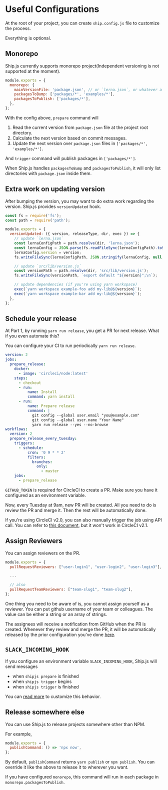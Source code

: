 # Useful Configurations

At the root of your project, you can create `ship.config.js` file to customize the process.

Everything is optional.

## Monorepo

Ship.js currently supports monorepo project(Independent versioning is not supported at the moment).

```js
module.exports = {
  monorepo: {
    mainVersionFile: 'package.json', // or `lerna.json`, or whatever a json file you can read the latest `version` from.
    packagesToBump: ['packages/*', 'examples/*'],
    packagesToPublish: ['packages/*'],
  },
};
```

With the config above, `prepare` command will

1. Read the current version from `package.json` file at the project root directory.
2. Calculate the next version based on commit messages.
3. Update the next version over `package.json` files in `['packages/*', 'examples/*']`.

And `trigger` command will publish packages in `['packages/*']`.

When Ship.js handles `packagesToBump` and `packagesToPublish`, it will only list directories with `package.json` inside them.

## Extra work on updating version

After bumping the version, you may want to do extra work regarding the version. Ship.js provides `versionUpdated` hook.

```js
const fs = require('fs');
const path = require('path');

module.exports = {
  versionUpdated: ({ version, releaseType, dir, exec }) => {
    // update `lerna.json`
    const lernaConfigPath = path.resolve(dir, 'lerna.json');
    const lernaConfig = JSON.parse(fs.readFileSync(lernaConfigPath).toString());
    lernaConfig.version = version;
    fs.writeFileSync(lernaConfigPath, JSON.stringify(lernaConfig, null, 2));

    // update `src/lib/version.js`
    const versionPath = path.resolve(dir, 'src/lib/version.js');
    fs.writeFileSync(versionPath, `export default "${version}";\n`);

    // update dependencies (if you're using yarn workspace)
    exec(`yarn workspace example-foo add my-lib@${version}`);
    exec(`yarn workspace example-bar add my-lib@${version}`);
  },
};
```

## Schedule your release

At Part 1, by running `yarn run release`, you get a PR for next release. What if you even automate this?

You can configure your CI to run periodically `yarn run release`.

```yml
version: 2
jobs:
  prepare_release:
    docker:
      - image: 'circleci/node:latest'
    steps:
      - checkout
      - run:
          name: Install
          command: yarn install
      - run:
          name: Prepare release
          command: |
            git config --global user.email "you@example.com"
            git config --global user.name "Your Name"
            yarn run release --yes --no-browse
workflows:
  version: 2
  prepare_release_every_tuesday:
    triggers:
      - schedule:
          cron: '0 9 * * 2'
          filters:
            branches:
              only:
                - master
    jobs:
      - prepare_release
```

`GITHUB_TOKEN` is required for CircleCI to create a PR. Make sure you have it configured as an environment variable.

Now, every Tuesday at 9am, new PR will be created. All you need to do is review the PR and merge it. Then the rest will be automatically done.

If you're using CircleCI v2.0, you can also manually trigger the job using API call. You can refer to [this document](https://circleci.com/docs/2.0/api-job-trigger/), but it won't work in CircleCI v2.1.

## Assign Reviewers

You can assign reviewers on the PR.

```js
module.exports = {
  pullRequestReviewers: ["user-login1", "user-login2", "user-login3"],

  ...

  // also
  pullRequestTeamReviewers: ["team-slug1", "team-slug2"],
};
```

One thing you need to be aware of is, you cannot assign yourself as a reviewer. You can put github username of your team or colleagues. The value can be either a string or an array of strings.

The assignees will receive a notification from GitHub when the PR is created. Whenever they review and merge the PR, it will be automatically released by the prior configuration you've done [here](../guide/getting-started.html#automate-part-3-trigger).

## `SLACK_INCOMING_HOOK`

If you configure an environment variable `SLACK_INCOMING_HOOK`, Ship.js will send messages

- when `shipjs prepare` is finished
- when `shipjs trigger` begins
- when `shipjs trigger` is finished

You can [read more](../reference/all-config.html#messaging-to-slack) to customize this behavior.

## Release somewhere else

You can use Ship.js to release projects somewhere other than NPM.

For example,

```js
module.exports = {
  publishCommand: () => 'npx now',
};
```

By default, `publishCommand` returns `yarn publish` or `npm publish`. You can override it like the above to release it to wherever you want.

If you have configured `monorepo`, this command will run in each package in `monorepo.packagesToPublish`.
